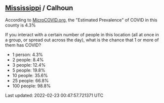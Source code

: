 
## [Mississippi](/united-states/mississippi) / Calhoun

According to [MicroCOVID.org](http://microcovid.org),
the "Estimated Prevalence" of COVID in this county is 4.3%

If you interact with a certain number of people in this location
(all at once in a group, or spread out across the day), what is the chance that
1 or more of them has COVID?

- 1 person: 4.3%
- 2 people: 8.4%
- 3 people: 12.4%
- 5 people: 19.8%
- 10 people: 35.6%
- 25 people: 66.8%
- 100 people: 98.8%

Last updated: 2022-02-23 00:47:57.721371 UTC
